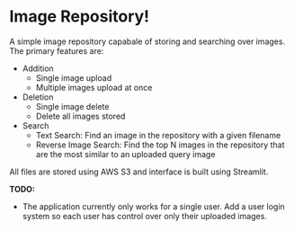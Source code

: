 # Image Repository!
A simple image repository capabale of storing and searching over images. The primary features are:

- Addition
  - Single image upload
  - Multiple images upload at once
- Deletion
  - Single image delete
  - Delete all images stored
- Search
  - Text Search: Find an image in the repository with a given filename
  - Reverse Image Search: Find the top N images in the repository that are the most similar to an uploaded query image

All files are stored using AWS S3 and interface is built using Streamlit. 


**TODO:**
- The application currently only works for a single user. Add a user login system so each user has control over only their uploaded images.  
